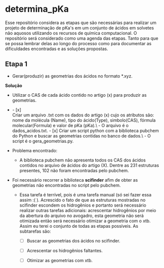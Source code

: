 # determina_pKa

Esse repositório considera as etapas que são necessárias para realizar um projeto de 
determinação de pKa's em um conjunto de ácidos em solvetes não aquosos utilizando
os recursos de química computacional.
O repositório será considerado como uma agenda das etapas. Tanto para que se possa lembrar 
delas ao longo do processo como para documentar as dificuldades encontradas e as 
soluções propostas.

## Etapa 1 
 - Gerar(produzir) as geometrias dos ácidos no formato *.xyz.
   
  **Solução** 
   - Utilizar o CAS de cada ácido contido no artigo (x) para produzir as geometrias.
      <li>- [x] </li> Criar um arquivo .txt com os dados do artigo (x) cujo os atributos são: nome da molécula (Name), tipo do ácido(Type), simbolo(CAS), fórmula molecular(Formula) e valor de pKa (pKa).\
            - O arquivo é o dados_acidos.txt.            
      - [x] Criar um script python com a biblioteca pubchem do Python e buscar as geometrias contidas no banco de dados.\
            - O script é o gera_geometrias.py.
       
   - Problema encontrado:
     - A biblioteca pubchem não apresenta todos os CAS dos ácidos contidos no arquivo de ácidos do artigo (X). Dentre as 231 estruturas presentes, 102 não foram encontradas pelo pubchem.
       
   - Foi necessário recorrer a biblioteca **scifinder** afim de obter as geometrias não encontradas no script pelo pubchem.
     
       - Essa tarefa é terrível, pois é uma tarefa manual (só sei fazer essa assim :( ). Acrescido o fato de que as estruturas mostradas no scifinder escondem os hidrogênios e portanto
         será necessário realizar outras tarefas adicionais: acrescentar hidrogênios por meio da abertura do arquivo no avogadro, esta geometria não será otimizada então será necessário
         otimizar a geometria com o xtb. Assim eu terei o conjunto de todas as etapas possíveis. As subtarefas são:
         
         - [ ] Buscar as geometrias dos ácidos no scifinder.
         - [ ] Acrescentar os hidrogênios faltantes.
         - [ ] Otimizar as geometrias com xtb.
         
